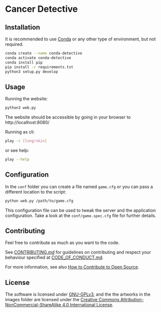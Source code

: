 # Cancer Detective

## Installation

It is recommended to use [Conda](https://docs.conda.io/en/latest/) or any other type of environment, but not required.

```bash
conda create --name conda-detective
conda activate conda-detective
conda install pip
pip install -r requirements.txt
python3 setup.py develop
```

## Usage

Running the website:

```bash
python3 web.py
```

The website should be accessible by going in your
browser to http://localhost:8080/

Running as cli:

```bash
play -c [lung/skin]
```

or see help:

```bash
play --help
```

## Configuration

In the `conf` folder you can create a file named
`game.cfg` or you can pass a different location
to the script:

```sh
python web.py /path/to/game.cfg
```

This configuration file can be used to tweak the
server and the application configuration. 
Take a look at the `conf/game.spec.cfg` file
for further details.

## Contributing

Feel free to contribute as much as you want to the code.

See [CONTRIBUTING.md](CONTRIBUTING.md) for guidelines on contributing and respect your behaviour specified at [CODE_OF_CONDUCT.md](CODE_OF_CONDUCT.md).

For more information, see also [How to Contribute to Open Source](https://opensource.guide/how-to-contribute/).

## License

The software is licensed under [GNU-GPLv3](LICENSE), and 
the the artworks in the images folder are licensed
under the [Creative Commons Attribution-NonCommercial-ShareAlike 4.0 International License](https://creativecommons.org/licenses/by-nc-sa/4.0/legalcode.txt).
